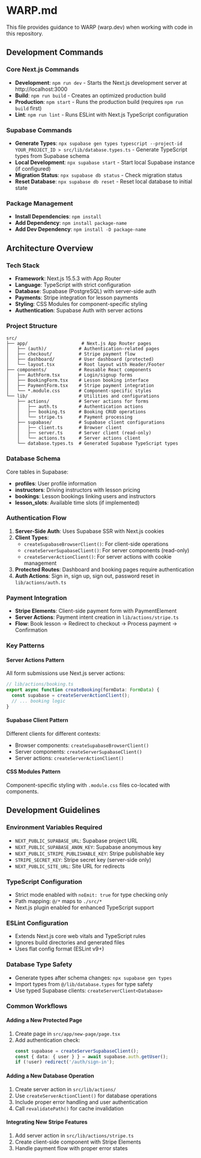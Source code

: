 # WARP.md

This file provides guidance to WARP (warp.dev) when working with code in this repository.

## Development Commands

### Core Next.js Commands
- **Development**: `npm run dev` - Starts the Next.js development server at http://localhost:3000
- **Build**: `npm run build` - Creates an optimized production build
- **Production**: `npm start` - Runs the production build (requires `npm run build` first)
- **Lint**: `npm run lint` - Runs ESLint with Next.js TypeScript configuration

### Supabase Commands
- **Generate Types**: `npx supabase gen types typescript --project-id YOUR_PROJECT_ID > src/lib/database.types.ts` - Generate TypeScript types from Supabase schema
- **Local Development**: `npx supabase start` - Start local Supabase instance (if configured)
- **Migration Status**: `npx supabase db status` - Check migration status
- **Reset Database**: `npx supabase db reset` - Reset local database to initial state

### Package Management
- **Install Dependencies**: `npm install`
- **Add Dependency**: `npm install package-name`
- **Add Dev Dependency**: `npm install -D package-name`

## Architecture Overview

### Tech Stack
- **Framework**: Next.js 15.5.3 with App Router
- **Language**: TypeScript with strict configuration
- **Database**: Supabase (PostgreSQL) with server-side auth
- **Payments**: Stripe integration for lesson payments
- **Styling**: CSS Modules for component-specific styling
- **Authentication**: Supabase Auth with server actions

### Project Structure
```
src/
├── app/                    # Next.js App Router pages
│   ├── (auth)/            # Authentication-related pages
│   ├── checkout/          # Stripe payment flow
│   ├── dashboard/         # User dashboard (protected)
│   └── layout.tsx         # Root layout with Header/Footer
├── components/            # Reusable React components
│   ├── AuthForm.tsx       # Login/signup forms
│   ├── BookingForm.tsx    # Lesson booking interface
│   ├── PaymentForm.tsx    # Stripe payment integration
│   └── *.module.css       # Component-specific styles
└── lib/                   # Utilities and configurations
    ├── actions/           # Server actions for forms
    │   ├── auth.ts        # Authentication actions
    │   ├── booking.ts     # Booking CRUD operations
    │   └── stripe.ts      # Payment processing
    ├── supabase/          # Supabase client configurations
    │   ├── client.ts      # Browser client
    │   ├── server.ts      # Server client (read-only)
    │   └── actions.ts     # Server actions client
    └── database.types.ts  # Generated Supabase TypeScript types
```

### Database Schema
Core tables in Supabase:
- **profiles**: User profile information
- **instructors**: Driving instructors with lesson pricing
- **bookings**: Lesson bookings linking users and instructors
- **lesson_slots**: Available time slots (if implemented)

### Authentication Flow
1. **Server-Side Auth**: Uses Supabase SSR with Next.js cookies
2. **Client Types**:
   - `createSupabaseBrowserClient()`: For client-side operations
   - `createServerSupabaseClient()`: For server components (read-only)
   - `createServerActionClient()`: For server actions with cookie management
3. **Protected Routes**: Dashboard and booking pages require authentication
4. **Auth Actions**: Sign in, sign up, sign out, password reset in `lib/actions/auth.ts`

### Payment Integration
- **Stripe Elements**: Client-side payment form with PaymentElement
- **Server Actions**: Payment intent creation in `lib/actions/stripe.ts`
- **Flow**: Book lesson → Redirect to checkout → Process payment → Confirmation

### Key Patterns

#### Server Actions Pattern
All form submissions use Next.js server actions:
```typescript
// lib/actions/booking.ts
export async function createBooking(formData: FormData) {
  const supabase = createServerActionClient();
  // ... booking logic
}
```

#### Supabase Client Pattern
Different clients for different contexts:
- Browser components: `createSupabaseBrowserClient()`
- Server components: `createServerSupabaseClient()` 
- Server actions: `createServerActionClient()`

#### CSS Modules Pattern
Component-specific styling with `.module.css` files co-located with components.

## Development Guidelines

### Environment Variables Required
- `NEXT_PUBLIC_SUPABASE_URL`: Supabase project URL
- `NEXT_PUBLIC_SUPABASE_ANON_KEY`: Supabase anonymous key
- `NEXT_PUBLIC_STRIPE_PUBLISHABLE_KEY`: Stripe publishable key
- `STRIPE_SECRET_KEY`: Stripe secret key (server-side only)
- `NEXT_PUBLIC_SITE_URL`: Site URL for redirects

### TypeScript Configuration
- Strict mode enabled with `noEmit: true` for type checking only
- Path mapping: `@/*` maps to `./src/*`
- Next.js plugin enabled for enhanced TypeScript support

### ESLint Configuration
- Extends Next.js core web vitals and TypeScript rules
- Ignores build directories and generated files
- Uses flat config format (ESLint v9+)

### Database Type Safety
- Generate types after schema changes: `npx supabase gen types`
- Import types from `@/lib/database.types` for type safety
- Use typed Supabase clients: `createServerClient<Database>`

### Common Workflows

#### Adding a New Protected Page
1. Create page in `src/app/new-page/page.tsx`
2. Add authentication check:
   ```typescript
   const supabase = createServerSupabaseClient();
   const { data: { user } } = await supabase.auth.getUser();
   if (!user) redirect('/auth/sign-in');
   ```

#### Adding a New Database Operation
1. Create server action in `src/lib/actions/`
2. Use `createServerActionClient()` for database operations
3. Include proper error handling and user authentication
4. Call `revalidatePath()` for cache invalidation

#### Integrating New Stripe Features
1. Add server action in `src/lib/actions/stripe.ts`
2. Create client-side component with Stripe Elements
3. Handle payment flow with proper error states
